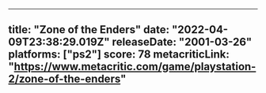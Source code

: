 
---
title: "Zone of the Enders"
date: "2022-04-09T23:38:29.019Z"
releaseDate: "2001-03-26"
platforms: ["ps2"]
score: 78
metacriticLink: "https://www.metacritic.com/game/playstation-2/zone-of-the-enders"
---
